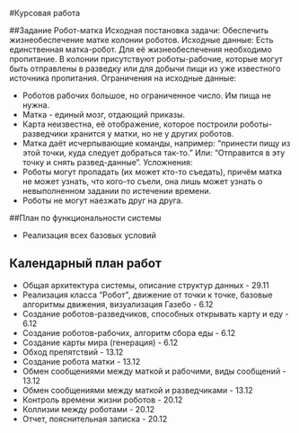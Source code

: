 #Курсовая работа

##Задание
Робот-матка 
Исходная постановка задачи: 
Обеспечить жизнеобеспечение матке колонии роботов. 
Исходные данные: 
Есть единственная матка-робот. Для её жизнеобеспечения необходимо пропитание. В колонии присутствуют роботы-рабочие, которые могут быть отправлены в разведку или для добычи пищи из уже известного источника пропитания.
Ограничения на исходные данные: 
* Роботов рабочих большое, но ограниченное число. Им пища не нужна.
* Матка - единый мозг, отдающий приказы.
* Карта неизвестна, её отображение, которое построили роботы-разведчики хранится у матки, но не у других роботов.
* Матка даёт исчерпывающие команды, например: “принести пищу из этой точки, куда следует добраться так-то.” Или: “Отправится в эту точку и снять развед-данные”.
Усложнения: 
* Роботы могут пропадать (их может кто-то съедать), причём матка не может узнать, что кого-то съели, она лишь может узнать о невыполненном задании по истечении времени.
* Роботы не могут наезжать друг на друга.

##План по функциональности системы
* Реализация всех базовых условий

## Календарный план работ
* Общая архитектура системы, описание структур данных - 29.11
* Реализация класса “Робот", движение от точки к точке, базовые алгоритмы движения, визуализация Газебо - 6.12
* Создание роботов-разведчиков, способных открывать карту и еду - 6.12
* Создание роботов-рабочих, алгоритм сбора еды - 6.12
* Создание карты мира (генерация) - 6.12
* Обход препятствий - 13.12
* Создание робота матки - 13.12
* Обмен сообщениями между маткой и рабочими, виды сообщений - 13.12
* Обмен сообщениями между маткой и разведчиками - 13.12
* Контроль времени жизни роботов - 20.12
* Коллизии между роботами - 20.12
* Отчет, пояснительная записка - 20.12
